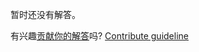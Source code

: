 
暂时还没有解答。

有兴趣[贡献你的解答](https://github.com/BFEdev/BFE.dev-solutions/blob/main/problem/search-element-right-before-target-with-binary-search-possible-duplicate-array_zh.md)吗? [Contribute guideline](https://github.com/BFEdev/BFE.dev-solutions#how-to-contribute)
